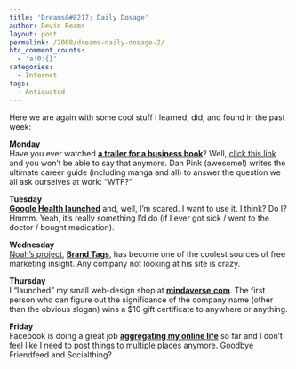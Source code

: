 ```yaml
---
title: 'Dreams&#8217; Daily Dosage'
author: Devin Reams
layout: post
permalink: /2008/dreams-daily-dosage-2/
btc_comment_counts:
  - 'a:0:{}'
categories:
  - Internet
tags:
  - Antiquated
---
```

Here we are again with some cool stuff I learned, did, and found in the past week:

**Monday**  
Have you ever watched **[a trailer for a business book][1]**? Well, [click this link][1] and you won&#8217;t be able to say that anymore. Dan Pink (awesome!) writes the ultimate career guide (including manga and all) to answer the question we all ask ourselves at work: &#8220;WTF?&#8221;

**Tuesday**  
[**Google Health launched**][2] and, well, I&#8217;m scared. I want to use it. I think? Do I? Hmmm. Yeah, it&#8217;s really something I&#8217;d do (if I ever got sick / went to the doctor / bought medication).

**Wednesday**  
[Noah&#8217;s project][3], [**Brand Tags**][4], has become one of the coolest sources of free marketing insight. Any company not looking at his site is crazy.

**Thursday**  
I &#8220;launched&#8221; my small web-design shop at [**mindaverse.com**][5]. The first person who can figure out the significance of the company name (other than the obvious slogan) wins a $10 gift certificate to anywhere or anything.

**Friday**  
Facebook is doing a great job **[aggregating my online life][6]** so far and I don&#8217;t feel like I need to post things to multiple places anymore. Goodbye Friendfeed and Socialthing?

 [1]: http://www.vimeo.com/841040
 [2]: https://www.google.com/health/p/
 [3]: http://www.noahbrier.com/archives/2008/05/600k_and_counting.php
 [4]: http://www.brandtags.net/
 [5]: http://devin.reams.me/
 [6]: http://blog.facebook.com/blog.php?post=17720842130